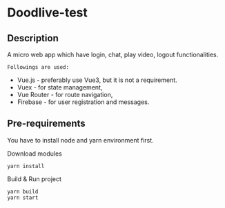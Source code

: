 # Doodlive-test

## Description
A micro web app which have login, chat, play video, logout functionalities.

`Followings are used:`

- Vue.js - preferably use Vue3, but it is not a requirement.
- Vuex - for state management,
- Vue Router - for route navigation,
- Firebase - for user registration and messages.

## Pre-requirements

You have to install node and yarn environment first.

Download modules
```
yarn install
```

Build & Run project
```
yarn build
yarn start
```

